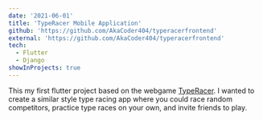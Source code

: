```yaml
---
date: '2021-06-01'
title: 'TypeRacer Mobile Application'
github: 'https://github.com/AkaCoder404/typeracerfrontend'
external: 'https://github.com/AkaCoder404/typeracerfrontend'
tech:
  - Flutter
  - Django
showInProjects: true
---
```


This my first flutter project based on the webgame [TypeRacer](https://play.typeracer.com/). I wanted to create a similar style type racing app where you could race random competitors, practice type races on your own, and invite friends to play.
